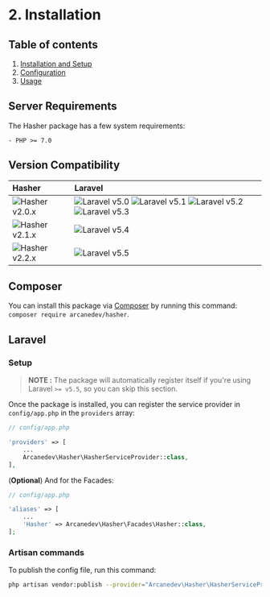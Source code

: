 # 2. Installation

## Table of contents

  1. [Installation and Setup](1-Installation-and-Setup.md)
  2. [Configuration](2-Configuration.md)
  3. [Usage](3-Usage.md)

## Server Requirements

The Hasher package has a few system requirements:

```
- PHP >= 7.0
```

## Version Compatibility

| Hasher                         | Laravel                                                                                                             |
|:-------------------------------|:--------------------------------------------------------------------------------------------------------------------|
| ![Hasher v2.0.x][hasher_2_0_x] | ![Laravel v5.0][laravel_5_0] ![Laravel v5.1][laravel_5_1] ![Laravel v5.2][laravel_5_2] ![Laravel v5.3][laravel_5_3] |
| ![Hasher v2.1.x][hasher_2_1_x] | ![Laravel v5.4][laravel_5_4]                                                                                        |
| ![Hasher v2.2.x][hasher_2_2_x] | ![Laravel v5.5][laravel_5_5]                                                                                        |

[laravel_5_0]:  https://img.shields.io/badge/v5.0-supported-brightgreen.svg?style=flat-square "Laravel v5.0"
[laravel_5_1]:  https://img.shields.io/badge/v5.1-supported-brightgreen.svg?style=flat-square "Laravel v5.1"
[laravel_5_2]:  https://img.shields.io/badge/v5.2-supported-brightgreen.svg?style=flat-square "Laravel v5.2"
[laravel_5_3]:  https://img.shields.io/badge/v5.3-supported-brightgreen.svg?style=flat-square "Laravel v5.3"
[laravel_5_4]:  https://img.shields.io/badge/v5.4-supported-brightgreen.svg?style=flat-square "Laravel v5.4"
[laravel_5_5]:  https://img.shields.io/badge/v5.5-supported-brightgreen.svg?style=flat-square "Laravel v5.5"

[hasher_2_0_x]: https://img.shields.io/badge/version-2.0.*-blue.svg?style=flat-square "Hasher v2.0.*"
[hasher_2_1_x]: https://img.shields.io/badge/version-2.1.*-blue.svg?style=flat-square "Hasher v2.1.*"
[hasher_2_2_x]: https://img.shields.io/badge/version-2.2.*-blue.svg?style=flat-square "Hasher v2.2.*"

## Composer

You can install this package via [Composer](http://getcomposer.org/) by running this command: `composer require arcanedev/hasher`.

## Laravel

### Setup

> **NOTE :** The package will automatically register itself if you're using Laravel `>= v5.5`, so you can skip this section.

Once the package is installed, you can register the service provider in `config/app.php` in the `providers` array:

```php
// config/app.php

'providers' => [
    ...
    Arcanedev\Hasher\HasherServiceProvider::class,
],
```

(**Optional**) And for the Facades:

```php
// config/app.php

'aliases' => [
    ...
    'Hasher' => Arcanedev\Hasher\Facades\Hasher::class,
];
```

### Artisan commands

To publish the config file, run this command:

```bash
php artisan vendor:publish --provider="Arcanedev\Hasher\HasherServiceProvider"
```
